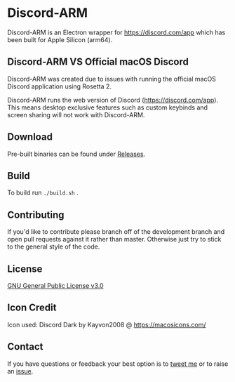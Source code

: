 # Discord-ARM
Discord-ARM is an Electron wrapper for https://discord.com/app which has been built for Apple Silicon (arm64). 

## Discord-ARM VS Official macOS Discord
Discord-ARM was created due to issues with running the official macOS Discord application using Rosetta 2. 

Discord-ARM runs the web version of Discord (https://discord.com/app). This means desktop exclusive features such as custom keybinds and screen sharing will not work with Discord-ARM.

## Download
Pre-built binaries can be found under [Releases](https://github.com/JackTheFlap/Discord-ARM/releases).

## Build
To build run ```./build.sh``` .

## Contributing
If you'd like to contribute please branch off of the development branch and open pull requests against it rather than master. Otherwise just try to stick to the general style of the code.

## License

[GNU General Public License v3.0](https://github.com/JackTheFlap/Discord-ARM/blob/main/LICENSE)

## Icon Credit
Icon used: Discord Dark by Kayvon2008 @ https://macosicons.com/

## Contact
If you have questions or feedback your best option is to [tweet me](https://twitter.com/JackTheFlap) or to raise an [issue](https://github.com/JackTheFlap/issues). 
